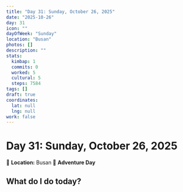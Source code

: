 ```yaml
---
title: "Day 31: Sunday, October 26, 2025"
date: "2025-10-26"
day: 31
icon: ""
dayOfWeek: "Sunday"
location: "Busan"
photos: []
description: ""
stats:
  kimbap: 1
  commits: 0
  worked: 5
  cultural: 5
  steps: 7584
tags: []
draft: true
coordinates:
  lat: null
  lng: null
work: false
---
```

# Day 31: Sunday, October 26, 2025

📍 **Location:** Busan
🎒 **Adventure Day**

## What do I do today?


